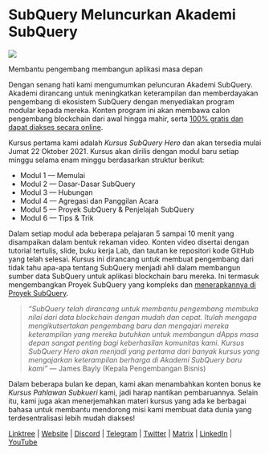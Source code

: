 # SubQuery Meluncurkan Akademi SubQuery

![](https://miro.medium.com/max/700/1*5zmCSCrmqL2gGE-BP_6rDQ.png)

Membantu pengembang membangun aplikasi masa depan

Dengan senang hati kami mengumumkan peluncuran Akademi SubQuery. Akademi dirancang untuk meningkatkan keterampilan dan memberdayakan pengembang di ekosistem SubQuery dengan menyediakan program modular kepada mereka. Konten program ini akan membawa calon pengembang blockchain dari awal hingga mahir, serta [100% gratis dan dapat diakses secara online](https://doc.subquery.network/).

Kursus pertama kami adalah *Kursus SubQuery Hero* dan akan tersedia mulai Jumat 22 Oktober 2021. Kursus akan dirilis dengan modul baru setiap minggu selama enam minggu berdasarkan struktur berikut:

-   Modul 1 — Memulai
-   Modul 2 — Dasar-Dasar SubQuery
-   Modul 3 — Hubungan
-   Modul 4 — Agregasi dan Panggilan Acara
-   Modul 5 — Proyek SubQuery & Penjelajah SubQuery
-   Modul 6 — Tips & Trik

Dalam setiap modul ada beberapa pelajaran 5 sampai 10 menit yang disampaikan dalam bentuk rekaman video. Konten video disertai dengan tutorial tertulis, slide, buku kerja Lab, dan tautan ke repositori kode GitHub yang telah selesai. Kursus ini dirancang untuk membuat pengembang dari tidak tahu apa-apa tentang SubQuery menjadi ahli dalam membangun sumber data SubQuery untuk aplikasi blockchain baru mereka. Ini termasuk mengembangkan Proyek SubQuery yang kompleks dan [menerapkannya di Proyek SubQuery](https://project.subquery.network/).
> *“SubQuery telah dirancang untuk membantu pengembang membuka nilai dari data blockchain dengan mudah dan cepat. Itulah mengapa mengikutsertakan pengembang baru dan mengajari mereka keterampilan yang mereka butuhkan untuk membangun dApps masa depan sangat penting bagi keberhasilan komunitas kami. Kursus SubQuery Hero akan menjadi yang pertama dari banyak kursus yang mengajarkan keterampilan berharga di Akademi SubQuery baru kami”* — James Bayly (Kepala Pengembangan Bisnis)

Dalam beberapa bulan ke depan, kami akan menambahkan konten bonus ke *Kursus Pahlawan Subkueri* kami, jadi harap nantikan pembaruannya. Selain itu, kami juga akan menerjemahkan materi kursus yang ada ke berbagai bahasa untuk membantu mendorong misi kami membuat data dunia yang terdesentralisasi lebih mudah diakses!

[Linktree](https://linktr.ee/subquerynetwork)  |  [Website](https://subquery.network/)  |  [Discord](https://discord.com/invite/78zg8aBSMG)  |  [Telegram](https://t.me/subquerynetwork)  |  [Twitter](https://twitter.com/subquerynetwork)  |  [Matrix](https://matrix.to/#/#subquery:matrix.org)  |  [LinkedIn](https://www.linkedin.com/company/subquery)  |  [YouTube](https://www.youtube.com/channel/UCi1a6NUUjegcLHDFLr7CqLw)

